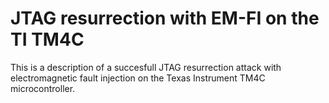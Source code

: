 # JTAG resurrection with EM-FI on the TI TM4C
This is a description of a succesfull JTAG resurrection attack with electromagnetic fault injection on the Texas Instrument TM4C microcontroller.

